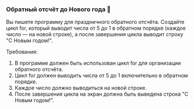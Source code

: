 
### Обратный отсчёт до Нового года 🎉

Вы пишете программу для праздничного обратного отсчёта. Создайте цикл for, который выводит числа от 5 до 1 в обратном порядке (каждое число — на новой строке), а после завершения цикла выводит строку "С Новым годом!".

Требования:
1. В программе должен быть использован цикл for для организации обратного отсчёта. 
2. Цикл for должен выводить числа от 5 до 1 включительно в обратном порядке. 
3. Каждое число должно выводиться на новой строке. 
4. После завершения цикла на экран должна быть выведена строка "С Новым годом!".